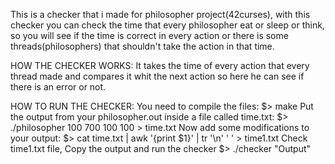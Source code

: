 This is a checker that i made for philosopher project(42curses), with this checker you can check the time that every philosopher eat or sleep or think, so you will see if the time is correct in every action or there is some threads(philosophers) that shouldn't take the action in that time.
 
 HOW THE CHECKER WORKS:
 It takes the time of every action that every thread made and compares it whit the next action so here he can see if there is an error or not.
 
 HOW TO RUN THE CHECKER:
You need to compile the files:
   $> make
Put the output from your philosopher.out inside a file called time.txt:
   $> ./philosopher 100 700 100 100 > time.txt
Now add some modifications to your output:
   $> cat time.txt | awk '{print $1}' | tr '\n' ' ' > time1.txt
Check time1.txt file, Copy the output and run the checker
   $> ./checker "Output"
